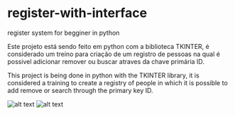 # register-with-interface
register system for begginer in python

Este projeto está sendo feito em python com a biblioteca TKINTER, é considerado um treino para criação de um registro de pessoas na qual é possivel adicionar remover ou buscar atraves da chave primária ID.

This project is being done in python with the TKINTER library, it is considered a training to create a registry of people in which it is possible to add remove or search through the primary key ID.

![alt text](https://github.com/jvnsantos/register-with-interface/blob/master/Capturar.JPG)
![alt text](https://github.com/jvnsantos/register-with-interface/blob/master/Capturar1.JPG)

